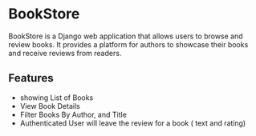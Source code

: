 # BookStore

BookStore is a Django web application that allows users to browse and review books. It provides a platform for authors to showcase their books and receive reviews from readers.

## Features

- showing List of Books
- View Book Details
- Filter Books By Author, and Title
- Authenticated User will leave the review for a book ( text and rating)
